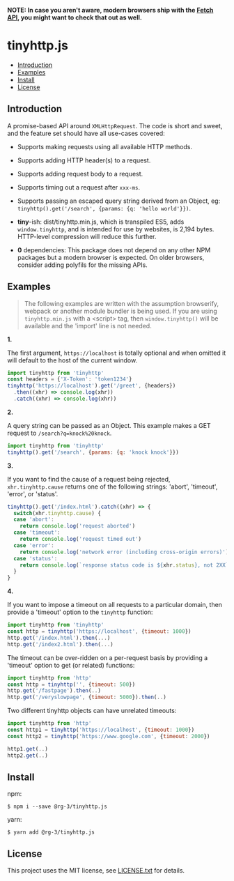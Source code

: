 **NOTE: In case you aren't aware, modern browsers ship with the 
[Fetch API](https://developer.mozilla.org/en-US/docs/Web/API/Fetch_API), 
you might want to check that out as well.**

# tinyhttp.js

* <a href='#introduction'>Introduction</a>
* <a href='#examples'>Examples</a>
* <a href='#install'>Install</a>
* <a href='#license'>License</a>

## <a id='introduction'>Introduction</a>

A promise-based API around `XMLHttpRequest`. The code is short and sweet,
and the feature set should have all use-cases covered:

* Supports making requests using all available HTTP methods.

* Supports adding HTTP header(s) to a request.

* Supports adding request body to a request.

* Supports timing out a request after `xxx-ms`.

* Supports passing an escaped query string derived from an Object, eg:
  `tinyhttp().get('/search', {params: {q: 'hello world'}})`.

* **tiny**-ish: dist/tinyhttp.min.js, which is transpiled ES5,
  adds `window.tinyhttp`, and is intended for use by websites,
  is 2,194 bytes. HTTP-level compression will reduce this further.

* **0** dependencies: This package does not depend on any other NPM packages
  but a modern browser is expected.  On older browsers, consider adding polyfils
  for the missing APIs.

## <a id='examples'>Examples</a>

> The following examples are written with the assumption
  browserify, webpack or another module bundler is being used.
  If you are using `tinyhttp.min.js` with a &lt;script&gt; tag,
  then `window.tinyhttp()` will be available and the 'import' line
  is not needed.

__1.__

The first argument, `https://localhost` is totally optional and when
omitted it will default to the host of the current window.

```javascript
import tinyhttp from 'tinyhttp'
const headers = {'X-Token': 'token1234'}
tinyhttp('https://localhost').get('/greet', {headers})
  .then((xhr) => console.log(xhr))
  .catch((xhr) => console.log(xhr))
```

__2.__

A query string can be passed as an Object.
This example makes a GET request to `/search?q=knock%20knock`.

```javascript
import tinyhttp from 'tinyhttp'
tinyhttp().get('/search', {params: {q: 'knock knock'}})
```

__3.__

If you want to find the cause of a request being rejected, `xhr.tinyhttp.cause` returns one of the following strings:
'abort', 'timeout', 'error', or 'status'.

```javascript
tinyhttp().get('/index.html').catch((xhr) => {
  switch(xhr.tinyhttp.cause) {
  case 'abort':
    return console.log('request aborted')
  case 'timeout':
    return console.log('request timed out')
  case 'error':
    return console.log('network error (including cross-origin errors)')
  case 'status':
    return console.log(`response status code is ${xhr.status}, not 2XX`)
  }
}
```

__4.__

If you want to impose a timeout on all requests to a
particular domain, then provide a 'timeout' option to
the `tinyhttp` function:

```javascript
import tinyhttp from 'tinyhttp'
const http = tinyhttp('https://localhost', {timeout: 1000})
http.get('/index.html').then(...)
http.get('/index2.html').then(...)
```

The timeout can be over-ridden on a per-request basis by providing
a 'timeout' option to get (or related) functions:

```javascript
import tinyhttp from 'http'
const http = tinyhttp('', {timeout: 500})
http.get('/fastpage').then(..)
http.get('/veryslowpage', {timeout: 5000}).then(..)
```

Two different tinyhttp objects can have unrelated timeouts:

```javascript
import tinyhttp from 'http'
const http1 = tinyhttp('https://localhost', {timeout: 1000})
const http2 = tinyhttp('https://www.google.com', {timeout: 2000})

http1.get(..)
http2.get(..)
```

## <a id='install'>Install</a>

npm:

    $ npm i --save @rg-3/tinyhttp.js

yarn:

    $ yarn add @rg-3/tinyhttp.js

## <a id='license'>License</a>

This project uses the MIT license, see [LICENSE.txt](./LICENSE.txt) for details.
